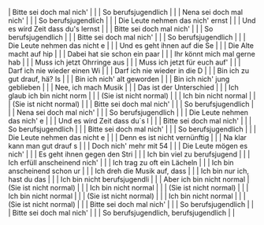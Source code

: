 | Bitte sei doch mal nich' | |
| So berufsjugendlich | |
| Nena sei doch mal nich' | |
| So berufsjugendlich | |
| Die Leute nehmen das nich' ernst | |
| Und es wird Zeit dass du's lernst | |
| Bitte sei doch mal nich' | |
| So berufsjugendlich |  |
| Bitte sei doch mal nich' |  |
| So berufsjugendlich |  |
| Die Leute nehmen das nicht e | |
| Und es geht ihnen auf die Se | |
| Die Alte macht auf hip |  |
| Dabei hat sie schon ein paar | |
| Ihr könnt mich mal gerne hab | |
| Muss ich jetzt Ohrringe aus  | |
| Muss ich jetzt für euch auf' | |
| Darf ich nie wieder einen Wi | |
| Darf ich nie wieder in die D | |
| Bin ich zu gut drauf, hä? Is | |
| Bin ich nich' alt geworden | |
| Bin ich nich' jung geblieben | |
| Nee, ich mach Musik | |
| Das ist der Unterschied | |
| Ich glaub ich bin nicht norm | |
| (Sie ist nicht normal) | |
| Ich bin nicht normal | |
| (Sie ist nicht normal) | |
| Bitte sei doch mal nich' | |
| So berufsjugendlich | |
| Nena sei doch mal nich' | |
| So berufsjugendlich | |
| Die Leute nehmen das nich' e | |
| Und es wird Zeit dass du´s l | |
| Bitte sei doch mal nich' | |
| So berufsjugendlich | |
| Bitte sei doch mal nich' | |
| So berufsjugendlich | |
| Die Leute nehmen das nicht e | |
| Denn es ist nicht vernünftig | |
| Na klar kann man gut drauf s | |
| Doch nich' mehr mit 54 | |
| Die Leute mögen es nich' | |
| Es geht ihnen gegen den Stri | |
| Ich bin viel zu berufsjugend | |
| Ich erfüll anscheinend nich' | |
| Ich trag zu oft ein Lächeln  | |
| Ich bin anscheinend schon ur | |
| Ich dreh die Musik auf, dass | |
| Ich bin nur ich, hast du das | |
| Ich bin nicht berufsjugendli | |
| Aber ich bin nicht normal
| (Sie ist nicht normal) | |
| Ich bin nicht normal | |
| (Sie ist nicht normal) | |
| Ich bin nicht normal | |
| (Sie ist nicht normal) | |
| Ich bin nicht normal | |
| (Sie ist nicht normal) | |
| Bitte sei doch mal nich' | |
| So berufsjugendlich | |
| Bitte sei doch mal nich' | |
| So berufsjugendlich, berufsjugendlich | |
